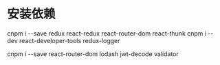 # 安装依赖

cnpm i --save redux react-redux react-router-dom react-thunk
cnpm i --dev react-developer-tools redux-logger

cnpm i --save react-router-dom lodash jwt-decode validator